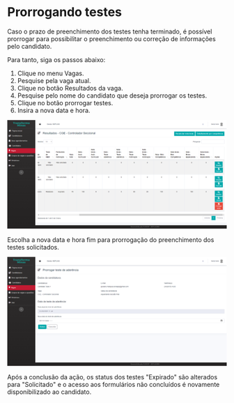 # Prorrogando testes

Caso o prazo de preenchimento dos testes tenha terminado, é possível prorrogar para possibilitar o preenchimento ou correção de informações pelo candidato.

Para tanto, siga os passos abaixo:

1. Clique no menu Vagas.
2. Pesquise pela vaga atual.
3. Clique no botão Resultados da vaga.
4. Pesquise pelo nome do candidato que deseja prorrogar os testes.
5. Clique no botão prorrogar testes.
6. Insira a nova data e hora.

![](<../../.gitbook/assets/image (48).png>)

Escolha a nova data e hora fim para prorrogação do preenchimento dos testes solicitados.

![](<../../.gitbook/assets/image (81).png>)

Após a conclusão da ação, os status dos testes "Expirado" são alterados para "Solicitado" e o acesso aos formulários não concluídos é novamente disponibilizado ao candidato.
